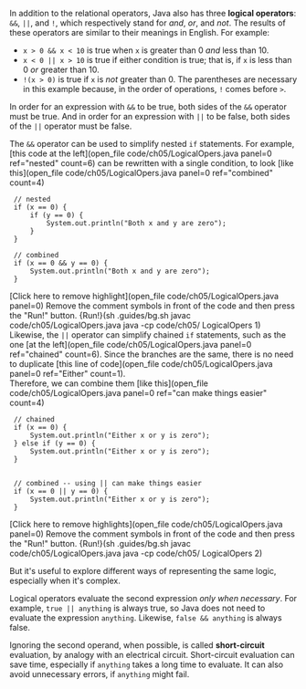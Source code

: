 In addition to the relational operators, Java also has three **logical operators**: `&&`, `||`, and `!`, which respectively stand for *and*, *or*, and *not*. The results of these operators are similar to their meanings in English. For example:



* `x > 0 && x < 10` is true when `x` is greater than 0 *and* less than 10.
* `x < 0 || x > 10` is true if either condition is true; that is, if `x` is less than 0 *or* greater than 10.
* `!(x > 0)` is true if `x` is *not* greater than 0. The parentheses are necessary in this example because, in the order of operations, `!` comes before `>`.



In order for an expression with `&&` to be true, both sides of the `&&` operator must be true. And in order for an expression with `||` to be false, both sides of the `||` operator must be false.

The `&&` operator can be used to simplify nested `if` statements. For example, [this code at the left](open_file code/ch05/LogicalOpers.java panel=0 ref="nested" count=6) can be rewritten with a single condition, to look [like this](open_file code/ch05/LogicalOpers.java panel=0 ref="combined" count=4) 

```
 // nested
 if (x == 0) {
     if (y == 0) {
         System.out.println("Both x and y are zero");
     }
 }
```

```
 // combined
 if (x == 0 && y == 0) {
     System.out.println("Both x and y are zero");
 }
```

[Click here to remove highlight](open_file code/ch05/LogicalOpers.java panel=0)
Remove the comment symbols in front of the code and then press the "Run!" button.
{Run!}(sh .guides/bg.sh javac code/ch05/LogicalOpers.java java -cp code/ch05/ LogicalOpers 1)
 Likewise, the `||` operator can simplify chained `if` statements, such as the one [at the left](open_file code/ch05/LogicalOpers.java panel=0 ref="chained" count=6). Since the branches are the same, there is no need to duplicate [this line of code](open_file code/ch05/LogicalOpers.java panel=0 ref="Either" count=1).  
Therefore, we can combine them [like this](open_file code/ch05/LogicalOpers.java panel=0 ref="can make things easier" count=4) 

```
 // chained
 if (x == 0) {
     System.out.println("Either x or y is zero");
 } else if (y == 0) {
     System.out.println("Either x or y is zero");
 }
```

```

 // combined -- using || can make things easier
 if (x == 0 || y == 0) {
     System.out.println("Either x or y is zero");
 }
```

[Click here to remove highlights](open_file code/ch05/LogicalOpers.java panel=0)
Remove the comment symbols in front of the code and then press the "Run!" button.
{Run!}(sh .guides/bg.sh javac code/ch05/LogicalOpers.java java -cp code/ch05/ LogicalOpers 2)


But it's useful to explore different ways of representing the same logic, especially when it's complex.


Logical operators evaluate the second expression *only when necessary*. For example, `true || anything` is always true, so Java does not need to evaluate the expression `anything`. Likewise, `false && anything` is always false.

Ignoring the second operand, when possible, is called **short-circuit** evaluation, by analogy with an electrical circuit. Short-circuit evaluation can save time, especially if `anything` takes a long time to evaluate. It can also avoid unnecessary errors, if `anything` might fail.